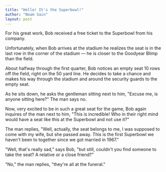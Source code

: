 ```yaml
---
title: "Hello! It's the Superbowl!"
author: "Noam Sain"
layout: post
---
```


For his great work, Bob received a free ticket to the Superbowl from his company.

Unfortunately, when Bob arrives at the stadium he realizes the seat is in the last row in the corner of the stadium — he is closer to the Goodyear Blimp than the field.

About halfway through the first quarter, Bob notices an empty seat 10 rows off the field, right on the 50 yard line. He decides to take a chance and makes his way through the stadium and around the security guards to the empty seat.

As he sits down, he asks the gentleman sitting next to him, "Excuse me, is anyone sitting here?" The man says no.

Now, very excited to be in such a great seat for the game, Bob again inquires of the man next to him, "This is incredible! Who in their right mind would have a seat like this at the Superbowl and not use it?"

The man replies, "Well, actually, the seat belongs to me, I was supposed to come with my wife, but she passed away. This is the first Superbowl we haven't been to together since we got married in 1967."

"Well, that's really sad," says Bob, "but still, couldn't you find someone to take the seat? A relative or a close friend?"

"No," the man replies, "they're all at the funeral."
